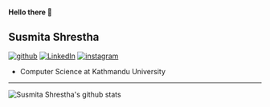 <!--
**iamsusmitashrestha/iamsusmitashrestha** is a ✨ _special_ ✨ repository because its `README.md` (this file) appears on your GitHub profile.

Here are some ideas to get you started:

- 🔭 I’m currently working on ...
- 🌱 I’m currently learning ...
- 👯 I’m looking to collaborate on ...
- 🤔 I’m looking for help with ...
- 💬 Ask me about ...
- 📫 How to reach me: ...
- 😄 Pronouns: ...
- ⚡ Fun fact: ...
-->

#### Hello there 👋

## Susmita Shrestha

[![github](https://raw.githubusercontent.com/hussainweb/hussainweb/main/icons/github.png)](https://github.com/iamsusmitashrestha) [![LinkedIn](https://raw.githubusercontent.com/hussainweb/hussainweb/main/icons/linkedin.png)](https://www.linkedin.com/in/susmita-shrestha/) [![instagram](https://raw.githubusercontent.com/hussainweb/hussainweb/main/icons/instagram.png)](https://instagram.com/dazzling.sus)

- Computer Science at Kathmandu University

---

![Susmita Shrestha's github stats](https://github-readme-stats.vercel.app/api?username=iamsusmitashrestha&include_all_commits=true&count_private=true&show_icons=true&line_height=20&title_color=FFFFFF&icon_color=FFFFFF&text_color=FFFFFF&bg_color=0D1117)
